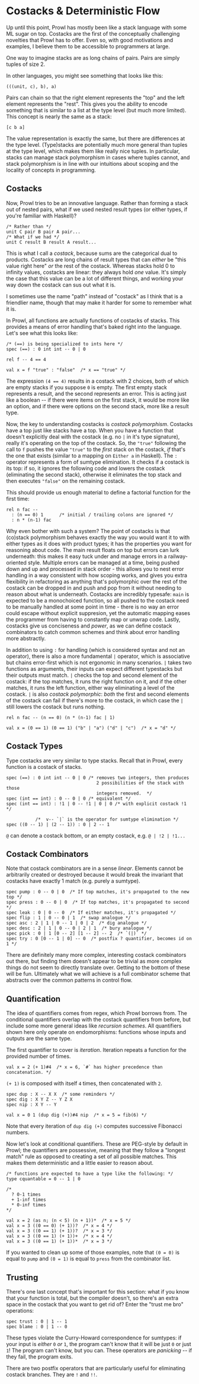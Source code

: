 # Costacks & Deterministic Flow
Up until this point, Prowl has mostly been like a stack language with some ML sugar on top. Costacks are the first of the conceptually challenging novelties that Prowl has to offer. Even so, with good motivations and examples, I believe them to be accessible to programmers at large. 

One way to imagine stacks are as long chains of pairs. Pairs are simply tuples of size 2. 

In other languages, you might see something that looks like this: 
```
(((unit, c), b), a)
```
Pairs can chain so that the right element represents the "top" and the left element represents the "rest". This gives you the ability to encode something that is similar to a list at the type level (but much more limited). This concept is nearly the same as a stack: 
```
[c b a]
```
The value representation is exactly the same, but there are differences at the type level. (Type)stacks are potentially much more general than tuples at the type level, which makes them like really nice tuples. In particular, stacks can manage stack polymorphism in cases where tuples cannot, and stack polymorphism is in line with our intuitions about scoping and the locality of concepts in programming. 

## Costacks

Now, Prowl tries to be an innovative language. Rather than forming a stack out of nested pairs, what if we used nested result types (or either types, if you're familiar with Haskell)? 

```
/* Rather than */
unit C pair B pair A pair...
/* What if we had */
unit C result B result A result...
```

This is what I call a *costack*, because sums are the categorical dual to products. Costacks are long chains of result types that can *either* be "this value right here" *or* the rest of the costack. Whereas stacks hold 0 to infinity values, costacks are linear: they always hold *one* value. It's simply the case that this value can be a lot of different things, and working your way down the costack can sus out what it is. 

I sometimes use the name "path" instead of "costack" as I think that is a friendlier name, though that may make it harder for some to remember what it is. 

In Prowl, all functions are actually functions of costacks of stacks. This provides a means of error handling that's baked right into the language. Let's see what this looks like: 

```
/* (==) is being specialized to ints here */
spec (==) : 0 int int -- 0 | 0

rel f -- 4 == 4

val x = f "true" : "false"  /* x == "true" */
```

The expression `(4 == 4)` results in a costack with 2 choices, both of which are empty stacks if you suppose `0` is empty. The first empty stack represents a result, and the second represents an error. This is acting just like a boolean -- if there were items on the first stack, it would be more like an option, and if there were options on the second stack, more like a result type. 

Now, the key to understanding costacks is *costack polymorphism*. Costacks have a top just like stacks have a top. When you have a function that doesn't explicitly deal with the costack (e.g. no `|` in it's type signature), really it's operating on the top of the costack. So, the `"true"` following the call to `f` pushes the value `"true"` to the *first* stack on the costack, *if* that's the one that exists (similar to a mapping on `Either a` in Haskell). The `:` operator represents a form of sumtype elimination. It checks if a costack is its top: if so, it ignores the following code and lowers the costack (eliminating the second stack), otherwise it eliminates the top stack and then executes `"false"` on the remaining costack. 

This should provide us enough material to define a factorial function for the first time: 
```
rel n fac -- 
  : (n == 0) 1      /* initial / trailing colons are ignored */
  : n * (n-1) fac
```

Why even bother with such a system? The point of costacks is that (co)stack polymorphism behaves exactly the way you would want it to with either types as it does with product types; it has the properties you want for reasoning about code. The main result floats on top but errors can lurk underneath: this makes it easy tuck under and manage errors in a railway-oriented style. Multiple errors can be managed at a time, being pushed down and up and processed in stack order - this allows you to nest error handling in a way consistent with how scoping works, and gives you extra flexibility in refactoring as anything that's polymorphic over the rest of the costack can be dropped in and push and pop from it without needing to reason about what is underneath. Costacks are incredibly typesafe: `main` is expected to be a monochoiced function, so all pushed to the costack need to be manually handled at some point in time - there is no way an error could escape without explicit suppresion, yet the automatic mapping eases the programmer from having to constantly map or unwrap code. Lastly, costacks give us conciseness and *power*, as we can define costack combinators to catch common schemes and think about error handling more abstractly. 

In addition to using `:` for handling (which is considered syntax and not an operator), there is also a more fundamental `|` operator, which is associative but chains error-first which is not ergonomic in many scenarios. `|` takes two functions as arguments, their inputs can expect different typestacks but their outputs must match. `|` checks the top and second element of the costack: if the top matches, it runs the right function on it, and if the other matches, it runs the left function, either way eliminating a level of the costack. `|` is also *costack polymorphic*: *both* the first and second elements of the costack can fail if there's more to the costack, in which case the `|` still lowers the costack but runs nothing. 
```
rel n fac -- (n == 0) (n * (n-1) fac | 1)

val x = (0 == 1) (0 == 1) ("b" | "a") ("d" | "c")  /* x = "d" */
```

## Costack Types
Type costacks are very similar to type stacks. Recall that in Prowl, every function is a costack of stacks. 
```
spec (==) : 0 int int -- 0 | 0 /* removes two integers, then produces 
                                  2 possibilities of the stack with those 
                                  integers removed.  */
spec (int == int) : 0 -- 0 | 0 /* equivalent */
spec (int == int) : !1 | 0 -- !1 | 0 | 0 /* with explicit costack !1 */

           /*  v-- `|` is the operator for sumtype elimination */
spec ((0 -- 1) | (2 -- 1)) : 0 | 2 -- 1
```

`@` can denote a costack bottom, or an empty costack, e.g. `@ | !2 | !1...`

## Costack Combinators
Note that costack combinators are in a sense *linear*. Elements cannot be arbitrarily created or destroyed because it would break the invariant that costacks have exactly 1 match (e.g. purely a sumtype). 
```
spec pump : 0 -- 0 | 0  /* If top matches, it's propagated to the new top */
spec press : 0 -- 0 | 0  /* If top matches, it's propagated to second  */
spec leak : 0 | 0 -- 0  /* If either matches, it's propagated */
spec flip : 1 | 0 -- 0 | 1  /* swap analogue */
spec asc : 2 | 1 | 0 -- 1 | 0 | 2  /* dig analogue */
spec desc : 2 | 1 | 0 -- 0 | 2 | 1  /* bury analogue */
spec pick : 0 | 1 [0 -- 2] [1 -- 2] -- 2  /* `(|)` */
spec try : 0 [0 -- 1 | 0] -- 0  /* postfix ? quantifier, becomes id on 1 */
```
There are definitely many more complex, interesting costack combinators out there, but finding them doesn't appear to be trivial as more complex things do not seem to directly translate over. Getting to the bottom of these will be fun. Ultimately what we will achieve is a full combinator scheme that abstracts over the common patterns in control flow. 

## Quantification
The idea of quantifiers comes from regex, which Prowl borrows from. The conditional quantifiers overlap with the costack quantifiers from before, but include some more general ideas like *recursion schemes*. All quantifiers shown here only operate on endomorphisms: functions whose inputs and outputs are the same type. 

The first quantifier to cover is *iteration*. Iteration repeats a function for the provided number of times. 

```
val x = 2 (+ 1)#4  /* x = 6, `#` has higher precedence than concatenation. */
```
`(+ 1)` is composed with itself `4` times, then concatenated with `2`. 
```
spec dup : X -- X X  /* some reminders */
spec dig : X Y Z -- Y Z X
spec nip : X Y -- Y

val x = 0 1 (dup dig (+))#4 nip  /* x = 5 = fib(6) */
```
Note that every iteration of `dup dig (+)` computes successive Fibonacci numbers. 

Now let's look at conditional quantifiers. These are PEG-style by default in Prowl; the quantifiers are possessive, meaning that they follow a "longest match" rule as opposed to creating a set of all possible matches. This makes them deterministic and a little easier to reason about. 

```
/* functions are expected to have a type like the following: */
type cquantable = 0 -- 1 | 0

/*
  ? 0-1 times
  + 1-inf times
  * 0-inf times
*/

val x = 2 (as n; (n < 5) (n + 1))*  /* x = 5 */
val x = 3 ((0 == 0) (+ 1))?  /* x = 4 */
val x = 3 ((0 == 1) (+ 1))?  /* x = 3 */
val x = 3 ((0 == 1) (+ 1))+  /* x = 4 */
val x = 3 ((0 == 1) (+ 1))*  /* x = 3 */
```

If you wanted to clean up some of those examples, note that `(0 = 0)` is equal to `pump` and `(0 = 1)` is equal to `press` from the combinator list. 

## Trusting

There's one last concept that's important for this section: what if you know that your function is total, but the compiler doesn't, so there's an extra space in the costack that you want to get rid of? Enter the "trust me bro" operations: 
```
spec trust : 0 | 1 -- 1
spec blame : 0 | 1 -- 0
```
These types violate the Curry-Howard correspondence for sumtypes: if your input is *either* `0` *or* `1`, the program can't know that it will be just `0` or just `1`! The program can't know, but you can. These operators are *panicking* -- if they fail, the program exits. 

There are two postfix operators that are particularly useful for eliminating costack branches. They are `!` and `!!`. 
